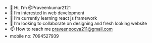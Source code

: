 - 👋 Hi, I’m @Praveenkumar2121
- 👀 I’m interested in web development 
- 🌱 I’m currently learning react js framework
- 💞️ I’m looking to collaborate on designing and fresh looking website
- 📫 How to reach me praveenpoova211@gmail.com
- mobile no: 7094527939

<!---
Praveenkumar2121/Praveenkumar2121 is a ✨ special ✨ repository because its `README.md` (this file) appears on your GitHub profile.
You can click the Preview link to take a look at your changes.
--->
